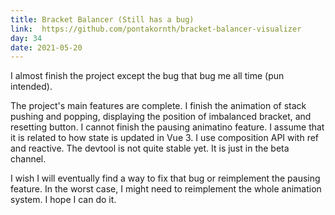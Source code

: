 ```yaml
---
title: Bracket Balancer (Still has a bug)
link:  https://github.com/pontakornth/bracket-balancer-visualizer
day: 34
date: 2021-05-20
---
```

I almost finish the project except the bug that bug me all time (pun intended).<!--more-->


The project's main features are complete. I finish the animation of stack pushing and popping, displaying the 
position of imbalanced bracket, and resetting button. I cannot finish the pausing animatino feature. I assume
that it is related to how state is updated in Vue 3. I use composition API with ref and reactive. The devtool
is not quite stable yet. It is just in the beta channel.


I wish I will eventually find a way to fix that bug or reimplement the pausing feature. In the worst case,
I might need to reimplement the whole animation system. I hope I can do it.